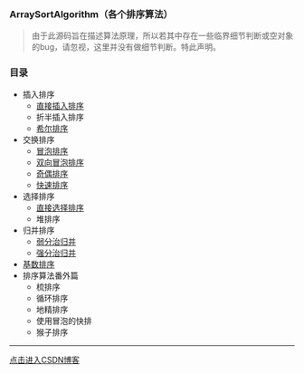### ArraySortAlgorithm（各个排序算法）

> 由于此源码旨在描述算法原理，所以若其中存在一些临界细节判断或空对象的bug，请忽视，这里并没有做细节判断。特此声明。

### 目录

-   插入排序
    -   [直接插入排序](src/main/java/insert/InsertSort.java)
    -   折半插入排序
    -   [希尔排序](src/main/java/shell/ShellSort.java)
-   交换排序
    -   [冒泡排序](src/main/java/bubble/BubbleSort.java)
    -   [双向冒泡排序](http://blog.csdn.net/lemon_tree12138/article/details/50591859)
    -   [奇偶排序](src/main/java/parity/ParitySort.java)
    -   [快速排序](src/main/java/quick/QuickSort.java)
-   选择排序
    -   [直接选择排序](src/main/java/selection/SelectionSort.java)
    -   堆排序
-   归并排序
    - [弱分治归并](src/main/java/merge/SimpleMergeSort.java)
    - [强分治归并]()
-   [基数排序](src/main/java/radix/RadixSort.java)
-   排序算法番外篇
    -   梳排序
    -   循环排序
    -   地精排序
    -   使用冒泡的快排
    -   猴子排序

----------------------------------------------

[点击进入CSDN博客](http://blog.csdn.net/lemon_tree12138)